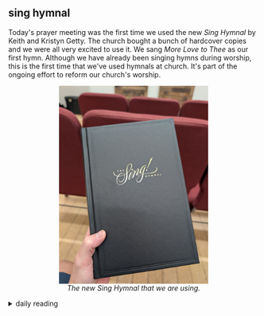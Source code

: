 ## sing hymnal

Today's prayer meeting was the first time we used the new *Sing Hymnal* by Keith and Kristyn Getty. The church bought a bunch of hardcover copies and we were all very excited to use it. We sang *More Love to Thee* as our first hymn. Although we have already been singing hymns during worship, this is the first time that we've used hymnals at church. It's part of the ongoing effort to reform our church's worship.

<figure>
    <img src="/images/2025/2025-09/2025-09-12-sing-hymnal/hymnal.jpg" alt="sing hymnal" width="300" style="display: block; margin: auto;">
    <figcaption style="display: block; margin: auto; text-align: center; width: 300px;">
        <i>The new Sing Hymnal that we are using.</i>
    </figcaption>
</figure>

<details markdown="1">
<summary>daily reading</summary>

| {{ page.date | date: "%B %-d, %Y" }} |
| :-------------: |
| [Ex. 24; John 3; Job 42; 2 Cor. 12]({% link _Bible/Bible-year-2.md %}) |
| [BC 26]({% link _bc/bc-month-1.md %}) |
| [The Chalcedonian Definition](https://thewestminsterstandard.org/the-chalcedonian-creed/) |

</details>